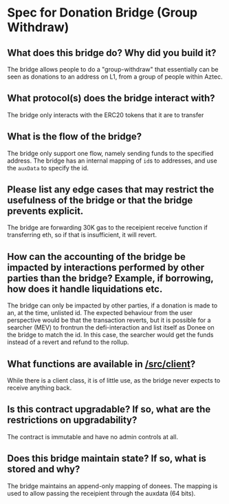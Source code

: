 # Spec for Donation Bridge (Group Withdraw)

## What does this bridge do? Why did you build it?

The bridge allows people to do a "group-withdraw" that essentially can be seen as donations to an address on L1, from a group of people within Aztec.

## What protocol(s) does the bridge interact with?

The bridge only interacts with the ERC20 tokens that it are to transfer

## What is the flow of the bridge?

The bridge only support one flow, namely sending funds to the specified address. The bridge has an internal mapping of `id`s to addresses, and use the `auxData` to specify the id.

## Please list any edge cases that may restrict the usefulness of the bridge or that the bridge prevents explicit.

The bridge are forwarding 30K gas to the receipient receive function if transferring eth, so if that is insufficient, it will revert.

## How can the accounting of the bridge be impacted by interactions performed by other parties than the bridge? Example, if borrowing, how does it handle liquidations etc.

The bridge can only be impacted by other parties, if a donation is made to an, at the time, unlisted id.
The expected behaviour from the user perspective would be that the transaction reverts, but it is possible for a searcher (MEV) to frontrun the defi-interaction and list itself as Donee on the bridge to match the id.
In this case, the searcher would get the funds instead of a revert and refund to the rollup.

## What functions are available in [/src/client](./client)?

While there is a client class, it is of little use, as the bridge never expects to receive anything back.

## Is this contract upgradable? If so, what are the restrictions on upgradability?

The contract is immutable and have no admin controls at all.

## Does this bridge maintain state? If so, what is stored and why?

The bridge maintains an append-only mapping of donees.
The mapping is used to allow passing the receipient through the auxdata (64 bits).
